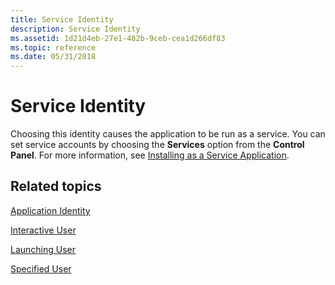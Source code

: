 ```yaml
---
title: Service Identity
description: Service Identity
ms.assetid: 1d21d4eb-27e1-482b-9ceb-cea1d266df83
ms.topic: reference
ms.date: 05/31/2018
---
```


# Service Identity

Choosing this identity causes the application to be run as a service. You can set service accounts by choosing the **Services** option from the **Control Panel**. For more information, see [Installing as a Service Application](installing-as-a-service-application.md).

## Related topics

<dl> <dt>

[Application Identity](application-identity.md)
</dt> <dt>

[Interactive User](interactive-user.md)
</dt> <dt>

[Launching User](launching-user.md)
</dt> <dt>

[Specified User](specified-user.md)
</dt> </dl>

 

 




